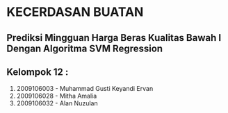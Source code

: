 # **KECERDASAN BUATAN**

## Prediksi Mingguan Harga Beras Kualitas Bawah I Dengan Algoritma SVM Regression

## **Kelompok 12 :**
1. 2009106003 - Muhammad Gusti Keyandi Ervan
2. 2009106028 - Mitha Amalia
3. 2009106032 - Alan Nuzulan
